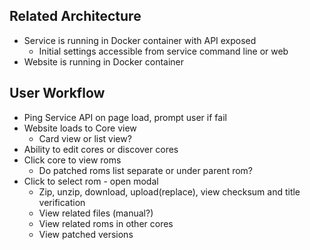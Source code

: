 Related Architecture
---
* Service is running in Docker container with API exposed
  * Initial settings accessible from service command line or web
* Website is running in Docker container

User Workflow
---
* Ping Service API on page load, prompt user if fail
* Website loads to Core view
  * Card view or list view?
* Ability to edit cores or discover cores
* Click core to view roms
  * Do patched roms list separate or under parent rom?
* Click to select rom - open modal
  * Zip, unzip, download, upload(replace), view checksum and title verification
  * View related files (manual?)
  * View related roms in other cores
  * View patched versions
